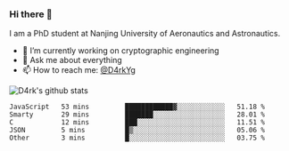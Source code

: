 ### Hi there 👋

I am a PhD student at Nanjing University of Aeronautics and Astronautics.

- 🔭 I’m currently working on cryptographic engineering
- 💬 Ask me about everything
- 📫 How to reach me: [@D4rkYg](https://twitter.com/D4rkYg)

![D4rk's github stats](https://github-readme-stats.vercel.app/api?username=dd4rk&show_icons=true&title_color=fff&icon_color=79ff97&text_color=9f9f9f&bg_color=151515)

<!--START_SECTION:waka-->
```text
JavaScript   53 mins         ████████████▓░░░░░░░░░░░░   51.18 % 
Smarty       29 mins         ███████░░░░░░░░░░░░░░░░░░   28.01 % 
C            12 mins         ███░░░░░░░░░░░░░░░░░░░░░░   11.51 % 
JSON         5 mins          █▒░░░░░░░░░░░░░░░░░░░░░░░   05.06 % 
Other        3 mins          █░░░░░░░░░░░░░░░░░░░░░░░░   03.75 % 
```
<!--END_SECTION:waka-->
